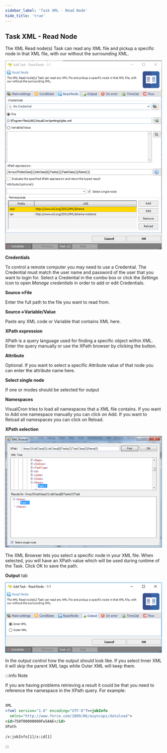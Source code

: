 ```yaml
---
sidebar_label: 'Task XML - Read Node'
hide_title: 'true'
---
```


## Task XML - Read Node

The XML Read node(s) Task can read any XML file and pickup a specific node in that XML file, with our without the surrounding XML.

![](../../../../../static/img/taskxmlreadnode.png)

**Credentials**

To control a remote computer you may need to use a Credential. The Credential must match the user name and password of the user that you want to login for. Select a Credential in the combo box or click the *Settings* icon to open *Manage credentials* in order to add or edit Credentials.
 
**Source->File**

Enter the full path to the file you want to read from.
 
**Source->Variable/Value**

Paste any XML code or Variable that contains XML here.
 
**XPath expression**

XPath is a query language used for finding a specific object within XML. Enter the query manually or use the XPath browser by clicking the button.
 
**Attribute**

Optional. If you want to select a specific Attribute value of that node you can enter the attribute name here.
 
**Select single node**

If one or modes should be selected for output
 
**Namespaces**

VisualCron tries to load all namespaces that a XML file contains. If you want to Add one namespace manually you can click on Add. If you want to Reload all namespaces you can click on Reload.
 
**XPath selection**

![](../../../../../static/img/cddddlip0015.png)

The XML Browser lets you select a specific node in your XML file. When selected, you will have an XPath value which will be used during runtime of the Task. Click OK to save the path.

**Output** tab

![](../../../../../static/img/taskxmlreadnodeoutput.png)

In the output control how the output should look like. If you select Inner XML it will skip the parent XML tags while Outer XML will keep them.
 
:::info Note

If you are having problems retrieving a result it could be that you need to reference the namespace in the XPath query. For example:

```xml 

XML
<?xml version="1.0" encoding="UTF-8"?><jobInfo
  xmlns="http://www.force.com/2009/06/asyncapi/dataload">
<id>750f00000000Fw5AAE</id>
XPath
 
/x:jobInfo[1]/x:id[1]

```

:::